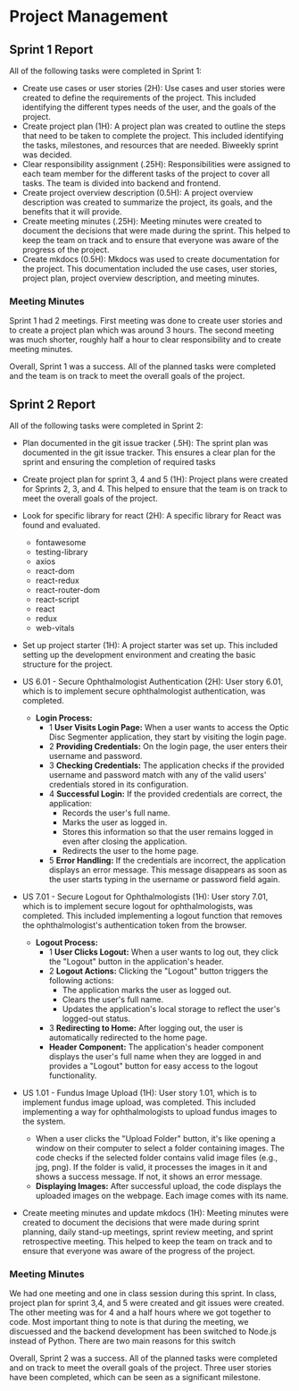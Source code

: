 # Project Management

## **Sprint 1 Report**

All of the following tasks were completed in Sprint 1:

* Create use cases or user stories (2H): Use cases and user stories were created to define the requirements of the project. This included identifying the different types needs of the user, and the goals of the project.
* Create project plan (1H): A project plan was created to outline the steps that need to be taken to complete the project. This included identifying the tasks, milestones, and resources that are needed. Biweekly sprint was decided. 
* Clear responsibility assignment (.25H): Responsibilities were assigned to each team member for the different tasks of the project to cover all tasks. The team is divided into backend and frontend.
* Create project overview description (0.5H): A project overview description was created to summarize the project, its goals, and the benefits that it will provide. 
* Create meeting minutes (.25H): Meeting minutes were created to document the decisions that were made during the sprint. This helped to keep the team on track and to ensure that everyone was aware of the progress of the project.
* Create mkdocs (0.5H): Mkdocs was used to create documentation for the project. This documentation included the use cases, user stories, project plan, project overview description, and meeting minutes.

### **Meeting Minutes**
Sprint 1 had 2 meetings. First meeting was done to create user stories and to create a project plan which was around 3 hours. The second meeting was much shorter, roughly half a hour to clear responsibility and to create meeting minutes. 

Overall, Sprint 1 was a success. All of the planned tasks were completed and the team is on track to meet the overall goals of the project.


## **Sprint 2 Report**

All of the following tasks were completed in Sprint 2:

* Plan documented in the git issue tracker (.5H): The sprint plan was documented in the git issue tracker. This ensures a clear plan for the sprint and ensuring the completion of required tasks
* Create project plan for sprint 3, 4 and 5 (1H): Project plans were created for Sprints 2, 3, and 4. This helped to ensure that the team is on track to meet the overall goals of the project.
* Look for specific library for react (2H): A specific library for React was found and evaluated.
    - fontawesome
    - testing-library
    - axios
    - react-dom
    - react-redux
    - react-router-dom
    - react-script
    - react
    - redux
    - web-vitals
* Set up project starter (1H): A project starter was set up. This included setting up the development environment and creating the basic structure for the project.
* US 6.01 - Secure Ophthalmologist Authentication (2H): User story 6.01, which is to implement secure ophthalmologist authentication, was completed.
    - **Login Process:**
        - 1 **User Visits Login Page:** When a user wants to access the Optic Disc Segmenter application, they start by visiting the login page.
        - 2 **Providing Credentials:** On the login page, the user enters their username and password.
        - 3 **Checking Credentials:** The application checks if the provided username and password match with any of the valid users' credentials stored in its configuration.
        - 4 **Successful Login:** If the provided credentials are correct, the application:
            - Records the user's full name.
            - Marks the user as logged in.
            - Stores this information so that the user remains logged in even after closing the application.
            - Redirects the user to the home page.
        - 5 **Error Handling:** If the credentials are incorrect, the application displays an error message. This message disappears as soon as the user starts typing in the username or password field again.

* US 7.01 - Secure Logout for Ophthalmologists (1H): User story 7.01, which is to implement secure logout for ophthalmologists, was completed. This included implementing a logout function that removes the ophthalmologist's authentication token from the browser.
    - **Logout Process:**
        - 1 **User Clicks Logout:** When a user wants to log out, they click the "Logout" button in the application's header.
        - 2 **Logout Actions:** Clicking the "Logout" button triggers the following actions:
            - The application marks the user as logged out.
            - Clears the user's full name.
            - Updates the application's local storage to reflect the user's logged-out status.
        - 3 **Redirecting to Home:** After logging out, the user is automatically redirected to the home page.
        - **Header Component:** The application's header component displays the user's full name when they are logged in and provides a "Logout" button for easy access to the logout functionality.

* US 1.01 - Fundus Image Upload (1H): User story 1.01, which is to implement fundus image upload, was completed. This included implementing a way for ophthalmologists to upload fundus images to the system.
    - When a user clicks the "Upload Folder" button, it's like opening a window on their computer to select a folder containing images. The code checks if the selected folder contains valid image files (e.g., jpg, png). If the folder is valid, it processes the images in it and shows a success message. If not, it shows an error message.
    - **Displaying Images:**
    After successful upload, the code displays the uploaded images on the webpage. Each image comes with its name.

* Create meeting minutes and update mkdocs (1H): Meeting minutes were created to document the decisions that were made during sprint planning, daily stand-up meetings, sprint review meeting, and sprint retrospective meeting. This helped to keep the team on track and to ensure that everyone was aware of the progress of the project.

### **Meeting Minutes**
We had one meeting and one in class session during this sprint. In class, project plan for sprint 3,4, and 5 were created and git issues were created. The other meeting was for 4 and a half hours where we got together to code. Most important thing to note is that during the meeting, we discuessed and the backend development has been switched to Node.js instead of Python. There are two main reasons for this switch

Overall, Sprint 2 was a success. All of the planned tasks were completed and on track to meet the overall goals of the project. Three user stories have been completed, which can be seen as a significant milestone.

